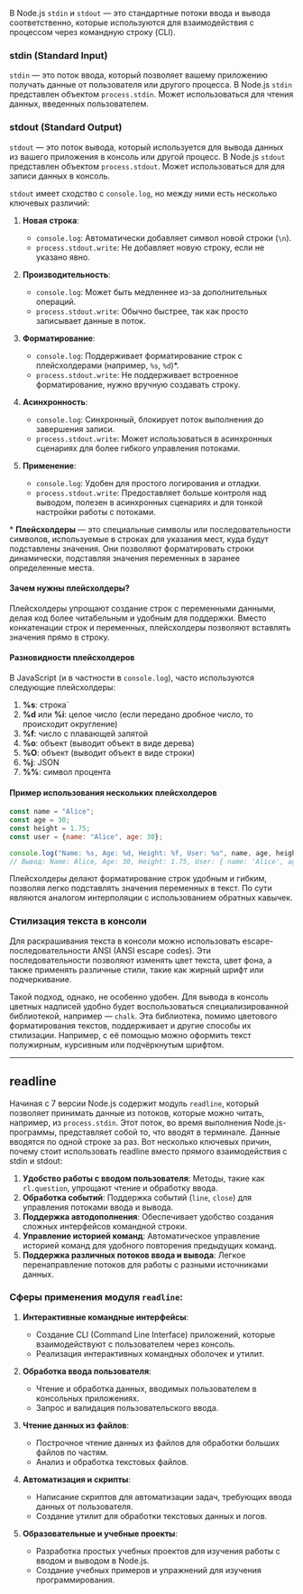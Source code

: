 В Node.js `stdin` и `stdout` — это стандартные потоки ввода и вывода соответственно, которые используются для взаимодействия с процессом через командную строку (CLI).

### stdin (Standard Input)
`stdin` — это поток ввода, который позволяет вашему приложению получать данные от пользователя или другого процесса. В Node.js `stdin` представлен объектом `process.stdin`. Может использоваться для чтения данных, введенных пользователем.

### stdout (Standard Output)
`stdout` — это поток вывода, который используется для вывода данных из вашего приложения в консоль или другой процесс. В Node.js `stdout` представлен объектом `process.stdout`. Может использоваться для для записи данных в консоль.

`stdout` имеет сходство с `console.log`, но между ними есть несколько ключевых различий:

1. **Новая строка**:
   - `console.log`: Автоматически добавляет символ новой строки (`\n`).
   - `process.stdout.write`: Не добавляет новую строку, если не указано явно.

2. **Производительность**:
   - `console.log`: Может быть медленнее из-за дополнительных операций.
   - `process.stdout.write`: Обычно быстрее, так как просто записывает данные в поток.

3. **Форматирование**:
   - `console.log`: Поддерживает форматирование строк с плейсхолдерами (например, `%s`, `%d`)*.
   - `process.stdout.write`: Не поддерживает встроенное форматирование, нужно вручную создавать строку.

4. **Асинхронность**:
   - `console.log`: Синхронный, блокирует поток выполнения до завершения записи.
   - `process.stdout.write`: Может использоваться в асинхронных сценариях для более гибкого управления потоками.

5. **Применение**:
   - `console.log`: Удобен для простого логирования и отладки.
   - `process.stdout.write`: Предоставляет больше контроля над выводом, полезен в асинхронных сценариях и для тонкой настройки работы с потоками.

\* **Плейсхолдеры** — это специальные символы или последовательности символов, используемые в строках для указания мест, куда будут подставлены значения. Они позволяют форматировать строки динамически, подставляя значения переменных в заранее определенные места.

#### Зачем нужны плейсхолдеры?
Плейсхолдеры упрощают создание строк с переменными данными, делая код более читабельным и удобным для поддержки. Вместо конкатенации строк и переменных, плейсхолдеры позволяют вставлять значения прямо в строку.

#### Разновидности плейсхолдеров
В JavaScript (и в частности в `console.log`), часто используются следующие плейсхолдеры:

1. **%s**: строка`
2. **%d** или **%i**: целое число (если передано дробное число, то происходит округление)
3. **%f**: число с плавающей запятой
4. **%o**: объект (выводит объект в виде дерева)
5. **%O**: объект (выводит объект в виде строки)
6. **%j**: JSON
7. **%%**: символ процента

#### Пример использования нескольких плейсхолдеров
```javascript
const name = "Alice";
const age = 30;
const height = 1.75;
const user = {name: "Alice", age: 30};

console.log("Name: %s, Age: %d, Height: %f, User: %o", name, age, height, user);
// Вывод: Name: Alice, Age: 30, Height: 1.75, User: { name: 'Alice', age: 30 }
```

Плейсхолдеры делают форматирование строк удобным и гибким, позволяя легко подставлять значения переменных в текст. По сути являются аналогом интерполяции с использованием обратных кавычек.

### Стилизация текста в консоли
Для раскрашивания текста в консоли можно использовать escape-последовательности ANSI (ANSI escape codes). Эти последовательности позволяют изменять цвет текста, цвет фона, а также применять различные стили, такие как жирный шрифт или подчеркивание.

Такой подход, однако, не особенно удобен. Для вывода в консоль цветных надписей удобно будет воспользоваться специализированной библиотекой, например — `chalk`. Эта библиотека, помимо цветового форматирования текстов, поддерживает и другие способы их стилизации. Например, с её помощью можно оформить текст полужирным, курсивным или подчёркнутым шрифтом.

---

## readline

Начиная с 7 версии Node.js содержит модуль `readline`, который позволяет принимать данные из потоков, которые можно читать, например, из `process.stdin`. Этот поток, во время выполнения Node.js-программы, представляет собой то, что вводят в терминале. Данные вводятся по одной строке за раз. Вот несколько ключевых причин, почему стоит использовать readline вместо прямого взаимодействия с stdin и stdout:
1. **Удобство работы с вводом пользователя**: Методы, такие как `rl.question`, упрощают чтение и обработку ввода.
2. **Обработка событий**: Поддержка событий (`line`, `close`) для управления потоками ввода и вывода.
3. **Поддержка автодополнения**: Обеспечивает удобство создания сложных интерфейсов командной строки.
4. **Управление историей команд**: Автоматическое управление историей команд для удобного повторения предыдущих команд.
5. **Поддержка различных потоков ввода и вывода**: Легкое перенаправление потоков для работы с разными источниками данных.

### Сферы применения модуля `readline`:

1. **Интерактивные командные интерфейсы**:
   - Создание CLI (Command Line Interface) приложений, которые взаимодействуют с пользователем через консоль.
   - Реализация интерактивных командных оболочек и утилит.

2. **Обработка ввода пользователя**:
   - Чтение и обработка данных, вводимых пользователем в консольных приложениях.
   - Запрос и валидация пользовательского ввода.

3. **Чтение данных из файлов**:
   - Построчное чтение данных из файлов для обработки больших файлов по частям.
   - Анализ и обработка текстовых файлов.

4. **Автоматизация и скрипты**:
   - Написание скриптов для автоматизации задач, требующих ввода данных от пользователя.
   - Создание утилит для обработки текстовых данных и логов.

5. **Образовательные и учебные проекты**:
   - Разработка простых учебных проектов для изучения работы с вводом и выводом в Node.js.
   - Создание учебных примеров и упражнений для изучения программирования.
